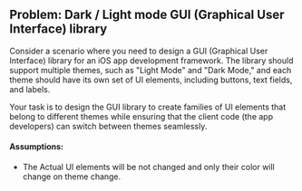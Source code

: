 ## Problem: Dark / Light mode GUI (Graphical User Interface) library

Consider a scenario where you need to design a GUI (Graphical User Interface) library for an
iOS app development framework. The library should support multiple themes, such as "Light Mode" and
"Dark Mode," and each theme should have its own set of UI elements, including buttons, text fields,
and labels.

Your task is to design the GUI library to create families of UI elements that belong to different
themes while ensuring that the client code (the app developers) can switch between themes seamlessly.

#### Assumptions:
- The Actual UI elements will be not changed and only their color will change on theme change.
